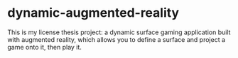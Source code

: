 # dynamic-augmented-reality
This is my license thesis project: a dynamic surface gaming application built with augmented reality, which allows you to define a surface and project a game onto it, then play it.
